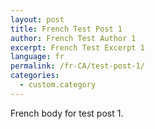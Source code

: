 ```yaml
---
layout: post
title: French Test Post 1
author: French Test Author 1
excerpt: French Test Excerpt 1
language: fr
permalink: /fr-CA/test-post-1/
categories:
  - custom.category
---
```

French body for test post 1.
